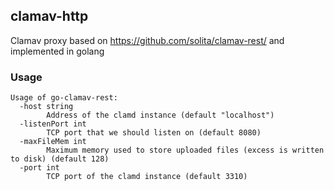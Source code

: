 ## clamav-http

Clamav proxy based on https://github.com/solita/clamav-rest/ and implemented in golang

### Usage

```
Usage of go-clamav-rest:
  -host string
    	Address of the clamd instance (default "localhost")
  -listenPort int
    	TCP port that we should listen on (default 8080)
  -maxFileMem int
    	Maximum memory used to store uploaded files (excess is written to disk) (default 128)
  -port int
    	TCP port of the clamd instance (default 3310)
```
